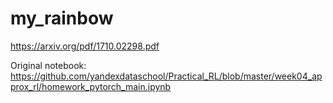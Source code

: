 # my_rainbow
https://arxiv.org/pdf/1710.02298.pdf

Original notebook: https://github.com/yandexdataschool/Practical_RL/blob/master/week04_approx_rl/homework_pytorch_main.ipynb
